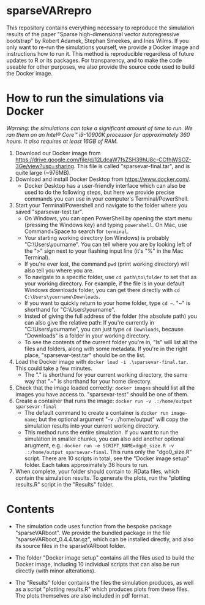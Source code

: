 # sparseVARrepro
This repository contains everything necessary to reproduce the simulation results of the paper "Sparse high-dimensional vector autoregressive bootstrap" by Robert Adamek, Stephan Smeekes, and Ines Wilms. 
If you only want to re-run the simulations yourself, we provide a Docker image and instructions how to run it. This method is reproducible regardless of future updates to R or its packages. For transparency, and to make the code useable for other purposes, we also provide the source code used to build the Docker image. 

# How to run the simulations via Docker
*Warning: the simulations can take a significant amount of time to run. We ran them on an Intel® Core™ i9-10900K processor for approximately 360 hours. It also requires at least 16GB of RAM.*
1. Download our Docker image from https://drive.google.com/file/d/12LdcaW7fsZSH39hU8c-CCfhjWSOZ-3Ge/view?usp=sharing. This file is called "sparsevar-final.tar", and is quite large (~976MB). 
2. Download and install Docker Desktop from https://www.docker.com/.
    - Docker Desktop has a user-friendly interface which can also be used to do the following steps, but here we provide precise commands you can use in your computer's Terminal/PowerShell.
3. Start your Terminal/Powershell and navigate to the folder where you saved "sparsevar-test.tar".
    - On Windows, you can open PowerShell by opening the start menu (pressing the Windows key) and typing `powershell`. On Mac, use Command+Space to search for `terminal`.
    - Your starting working directory (on Windows) is probably "C:\Users\yourname". You can tell where you are by looking left of the ">" sign next to your flashing input line (it's "%" in the Mac Terminal).
    - If you're ever lost, the command `pwd` (print working directory) will also tell you where you are.
    - To navigate to a specific folder, use `cd path\to\folder` to set that as your working directory. For example, if the file is in your default Windows downloads folder, you can get there directly with `cd C:\Users\yourname\Downloads`.
    - If you want to quickly return to your home folder, type `cd ~`. "~" is shorthand for "C:\Users\yourname".
    - Insted of giving the full address of the folder (the absolute path) you can also give the relative path: If you're currently in "C:\Users\yourname", you can just type `cd Downloads`, because "Downloads" is a folder in your working directory.
    - To see the contents of the current folder you're in, "ls" will list all the files and folders, along with some metadata. If you're in the right place, "sparsevar-test.tar" should be on the list.
4. Load the Docker image with `docker load -i .\sparsevar-final.tar`. This could take a few minutes.
    - The "." is shorthand for your current working directory, the same way that "~" is shorthand for your home directory. 
5. Check that the image loaded correctly: `docker images` should list all the images you have access to. "sparsevar-test" should be one of them.
6. Create a container that runs the image: `docker run -v .:/home/output sparsevar-final`
    - The default command to create a container is `docker run image-name`; but the optional argument "-v .:/home/output" will copy the simulation results into your current working directory.
    - This method runs the entire simulation. If you want to run the simulation in smaller chunks, you can also add another optional arugment, e.g.: `docker run -e SCRIPT_NAME=dgp0_size.R -v .:/home/output sparsevar-final`. This runs only the "dgo0_size.R" script. There are 10 scripts in total, see the "Docker image setup" folder. Each takes approximately 36 hours to run.
7. When complete, your folder should contain to .RData files, which contain the simulation results. To generate the plots, run the "plotting results.R" script in the "Results" folder.

# Contents
- The simulation code uses function from the bespoke package "sparseVARboot". We provide the bundled package in the file "sparseVARboot_0.4.4.tar.gz", which can be installed directly, and also its source files in the sparseVARboot folder.

- The folder "Docker image setup" contains all the files used to build the Docker image, including 10 individual scripts that can also be run directly (with minor alterations).

- The "Results" folder contains the files the simulation produces, as well as a script "plotting results.R" which produces plots from these files. The plots themselves are also included in pdf format.


